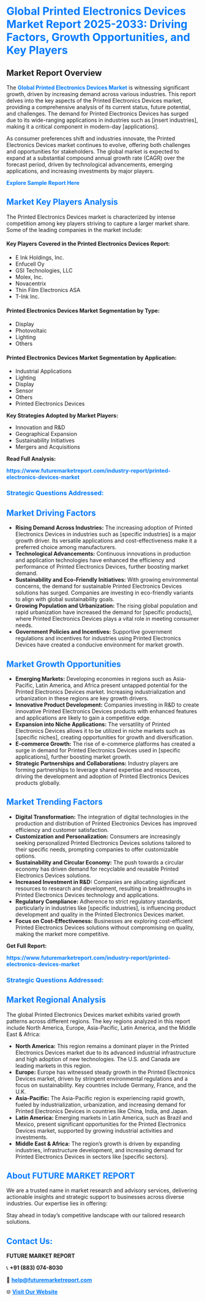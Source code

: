 <h1 style="color: #007BFF;">Global Printed Electronics Devices Market Report 2025-2033: Driving Factors, Growth Opportunities, and Key Players</h1>

<section id="overview">
<h2>Market Report Overview</h2>
<p>The <a href="https://www.futuremarketreport.com/industry-report/printed-electronics-devices-market" style="color: #007BFF; text-decoration: none;"><strong>Global Printed Electronics Devices Market</strong></a> is witnessing significant growth, driven by increasing demand across various industries. This report delves into the key aspects of the Printed Electronics Devices market, providing a comprehensive analysis of its current status, future potential, and challenges. The demand for Printed Electronics Devices has surged due to its wide-ranging applications in industries such as [insert industries], making it a critical component in modern-day [applications].</p>
<p>As consumer preferences shift and industries innovate, the Printed Electronics Devices market continues to evolve, offering both challenges and opportunities for stakeholders. The global market is expected to expand at a substantial compound annual growth rate (CAGR) over the forecast period, driven by technological advancements, emerging applications, and increasing investments by major players.</p>
</section>

<section id="overview">
<p><a href="https://www.futuremarketreport.com/request-sample/reportId=111820" style="color: #007BFF; text-decoration: none;"><strong>Explore Sample Report Here</strong></a></p>
</section>

<section id="key-players">
<h2 style="color: #007BFF;">Market Key Players Analysis</h2>
<p>The Printed Electronics Devices market is characterized by intense competition among key players striving to capture a larger market share. Some of the leading companies in the market include:</p>
<h4>Key Players Covered in the Printed Electronics Devices Report:</h4>
<ul><li>E Ink Holdings, Inc.</li><li>Enfucell Oy</li><li>GSI Technologies, LLC</li><li>Molex, Inc.</li><li>Novacentrix</li><li>Thin Film Electronics ASA</li><li>T-Ink Inc.</li></ul>
<h4>Printed Electronics Devices Market Segmentation by Type:</h4>
<ul><li>Display</li><li>Photovoltaic</li><li>Lighting</li><li>Others</li></ul>

<h4>Printed Electronics Devices Market Segmentation by Application:</h4>
<ul><li>Industrial Applications</li><li>Lighting</li><li>Display</li><li>Sensor</li><li>Others</li><li>Printed Electronics Devices</li></ul>
<p><strong>Key Strategies Adopted by Market Players:</strong></p>
<ul>
<li>Innovation and R&D</li>
<li>Geographical Expansion</li>
<li>Sustainability Initiatives</li>
<li>Mergers and Acquisitions</li>
</ul>
</section>

<section>
<p><strong>Read Full Analysis: </strong></p><a href="https://www.futuremarketreport.com/industry-report/printed-electronics-devices-market" style="color: #007BFF; text-decoration: none;"><strong>https://www.futuremarketreport.com/industry-report/printed-electronics-devices-market</strong></a>
<h3 style="color: #007BFF;">Strategic Questions Addressed:</h3>
</section>

<section id="driving-factors">
<h2 style="color: #007BFF;">Market Driving Factors</h2>
<ul>
<li><strong>Rising Demand Across Industries:</strong> The increasing adoption of Printed Electronics Devices in industries such as [specific industries] is a major growth driver. Its versatile applications and cost-effectiveness make it a preferred choice among manufacturers.</li>
<li><strong>Technological Advancements:</strong> Continuous innovations in production and application technologies have enhanced the efficiency and performance of Printed Electronics Devices, further boosting market demand.</li>
<li><strong>Sustainability and Eco-Friendly Initiatives:</strong> With growing environmental concerns, the demand for sustainable Printed Electronics Devices solutions has surged. Companies are investing in eco-friendly variants to align with global sustainability goals.</li>
<li><strong>Growing Population and Urbanization:</strong> The rising global population and rapid urbanization have increased the demand for [specific products], where Printed Electronics Devices plays a vital role in meeting consumer needs.</li>
<li><strong>Government Policies and Incentives:</strong> Supportive government regulations and incentives for industries using Printed Electronics Devices have created a conducive environment for market growth.</li>
</ul>
</section>

<section id="growth-opportunities">
<h2 style="color: #007BFF;">Market Growth Opportunities</h2>
<ul>
<li><strong>Emerging Markets:</strong> Developing economies in regions such as Asia-Pacific, Latin America, and Africa present untapped potential for the Printed Electronics Devices market. Increasing industrialization and urbanization in these regions are key growth drivers.</li>
<li><strong>Innovative Product Development:</strong> Companies investing in R&D to create innovative Printed Electronics Devices products with enhanced features and applications are likely to gain a competitive edge.</li>
<li><strong>Expansion into Niche Applications:</strong> The versatility of Printed Electronics Devices allows it to be utilized in niche markets such as [specific niches], creating opportunities for growth and diversification.</li>
<li><strong>E-commerce Growth:</strong> The rise of e-commerce platforms has created a surge in demand for Printed Electronics Devices used in [specific applications], further boosting market growth.</li>
<li><strong>Strategic Partnerships and Collaborations:</strong> Industry players are forming partnerships to leverage shared expertise and resources, driving the development and adoption of Printed Electronics Devices products globally.</li>
</ul>
</section>

<section id="trending-factors">
<h2 style="color: #007BFF;">Market Trending Factors</h2>
<ul>
<li><strong>Digital Transformation:</strong> The integration of digital technologies in the production and distribution of Printed Electronics Devices has improved efficiency and customer satisfaction.</li>
<li><strong>Customization and Personalization:</strong> Consumers are increasingly seeking personalized Printed Electronics Devices solutions tailored to their specific needs, prompting companies to offer customizable options.</li>
<li><strong>Sustainability and Circular Economy:</strong> The push towards a circular economy has driven demand for recyclable and reusable Printed Electronics Devices solutions.</li>
<li><strong>Increased Investment in R&D:</strong> Companies are allocating significant resources to research and development, resulting in breakthroughs in Printed Electronics Devices technology and applications.</li>
<li><strong>Regulatory Compliance:</strong> Adherence to strict regulatory standards, particularly in industries like [specific industries], is influencing product development and quality in the Printed Electronics Devices market.</li>
<li><strong>Focus on Cost-Effectiveness:</strong> Businesses are exploring cost-efficient Printed Electronics Devices solutions without compromising on quality, making the market more competitive.</li>
</ul>
</section>

<section>
<p><strong>Get Full Report: </strong></p><a href="https://www.futuremarketreport.com/industry-report/printed-electronics-devices-market" style="color: #007BFF; text-decoration: none;"><strong>https://www.futuremarketreport.com/industry-report/printed-electronics-devices-market</strong></a>
<h3 style="color: #007BFF;">Strategic Questions Addressed:</h3>
</section>


<section id="regional-analysis">
<h2 style="color: #007BFF;">Market Regional Analysis</h2>
<p>The global Printed Electronics Devices market exhibits varied growth patterns across different regions. The key regions analyzed in this report include North America, Europe, Asia-Pacific, Latin America, and the Middle East & Africa:</p>
<ul>
<li><strong>North America:</strong> This region remains a dominant player in the Printed Electronics Devices market due to its advanced industrial infrastructure and high adoption of new technologies. The U.S. and Canada are leading markets in this region.</li>
<li><strong>Europe:</strong> Europe has witnessed steady growth in the Printed Electronics Devices market, driven by stringent environmental regulations and a focus on sustainability. Key countries include Germany, France, and the U.K.</li>
<li><strong>Asia-Pacific:</strong> The Asia-Pacific region is experiencing rapid growth, fueled by industrialization, urbanization, and increasing demand for Printed Electronics Devices in countries like China, India, and Japan.</li>
<li><strong>Latin America:</strong> Emerging markets in Latin America, such as Brazil and Mexico, present significant opportunities for the Printed Electronics Devices market, supported by growing industrial activities and investments.</li>
<li><strong>Middle East & Africa:</strong> The region’s growth is driven by expanding industries, infrastructure development, and increasing demand for Printed Electronics Devices in sectors like [specific sectors].</li>
</ul>
</section>

<footer>
<h2 style="color: #007BFF;">About FUTURE MARKET REPORT</h2>
<p>We are a trusted name in market research and advisory services, delivering actionable insights and strategic support to businesses across diverse industries. Our expertise lies in offering:</p>

<p>Stay ahead in today’s competitive landscape with our tailored research solutions.</p>

<h2 style="color: #007BFF;">Contact Us:</h2>
<p><strong>FUTURE MARKET REPORT</strong></p>
<p>📞 <strong>+91 (883) 074-8030</strong></p>
<p>📧 <strong><a href="mailto:help@futuremarketreport.com" style="color: #007BFF;">help@futuremarketreport.com</a></strong></p>
<p>🌐 <strong><a href="https://www.futuremarketreport.com/" style="color: #007BFF;">Visit Our Website</a></strong></p>
</footer>